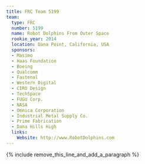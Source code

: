 ```yaml
---
title: FRC Team 5199
team:
  type: FRC
  number: 5199
  name: Robot Dolphins From Outer Space
  rookie_year: 2014
  location: Dana Point, California, USA
  sponsors:
  - Masimo
  - Haas Foundation
  - Boeing
  - Qualcomm
  - Fastenal
  - Western Digital
  - CIRO Design
  - TechSpace
  - FUGU Corp.
  - NASA
  - Omnica Corporation
  - Industrial Metal Supply Co.
  - Prime Fabrication
  - Dana Hills High
  links:
    Website: http://www.RobotDolphins.com
---
```


{% include remove_this_line_and_add_a_paragraph %}